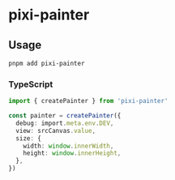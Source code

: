 # pixi-painter

## Usage

```bash
pnpm add pixi-painter
```

### TypeScript

```ts
import { createPainter } from 'pixi-painter'

const painter = createPainter({
  debug: import.meta.env.DEV,
  view: srcCanvas.value,
  size: {
    width: window.innerWidth,
    height: window.innerHeight,
  },
})
```
